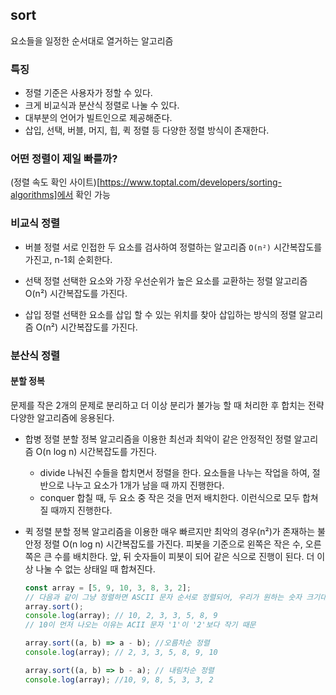 ## sort

요소들을 일정한 순서대로 열거하는 알고리즘

### 특징

- 정렬 기준은 사용자가 정할 수 있다.
- 크게 비교식과 분산식 정렬로 나눌 수 있다.
- 대부분의 언어가 빌트인으로 제공해준다.
- 삽입, 선택, 버블, 머지, 힙, 퀵 정렬 등 다양한 정렬 방식이 존재한다.

### 어떤 정렬이 제일 빠를까?

(정렬 속도 확인 사이트)[https://www.toptal.com/developers/sorting-algorithms]에서 확인 가능

### 비교식 정렬

- 버블 정렬
  서로 인접한 두 요소를 검사하여 정렬하는 알고리즘 `O(n²)` 시간복잡도를 가진고, n-1회 순회한다.

- 선택 정렬
  선택한 요소와 가장 우선순위가 높은 요소를 교환하는 정렬 알고리즘 O(n²) 시간복잡도를 가진다.

- 삽입 정렬
  선택한 요소를 삽입 할 수 있는 위치를 찾아 삽입하는 방식의 정렬 알고리즘 O(n²) 시간복잡도를 가진다.

### 분산식 정렬

#### 분할 정복

문제를 작은 2개의 문제로 분리하고 더 이상 분리가 불가능 할 때 처리한 후 합치는 전략 다양한 알고리즘에 응용된다.

- 합병 정렬
  분할 정복 알고리즘을 이용한 최선과 최악이 같은 안정적인 정렬 알고리즘 O(n log n) 시간복잡도를 가진다.

  - divide
    나눠진 수들을 합치면서 정렬을 한다.
    요소들을 나누는 작업을 하여, 절반으로 나누고 요소가 1개가 남을 때 까지 진행한다.
  - conquer
    합칠 때, 두 요소 중 작은 것을 먼저 배치한다. 이런식으로 모두 합쳐 질 때까지 진행한다.

- 퀵 정렬
  분할 정복 알고리즘을 이용한 매우 빠르지만 최악의 경우(n²)가 존재하는 불안정 정렬 O(n log n) 시간복잡도를 가진다.
  피봇을 기준으로 왼쪽은 작은 수, 오른쪽은 큰 수를 배치한다.
  앞, 뒤 숫자들이 피봇이 되어 같은 식으로 진행이 된다.
  더 이상 나눌 수 없는 상태일 때 합쳐진다.

  ```jsx
  const array = [5, 9, 10, 3, 8, 3, 2];
  // 다음과 같이 그냥 정렬하면 ASCII 문자 순서로 정렬되어, 우리가 원하는 숫자 크기대로 정렬되지 않는다.
  array.sort();
  console.log(array); // 10, 2, 3, 3, 5, 8, 9
  // 10이 먼저 나오는 이유는 ACII 문자 '1'이 '2'보다 작기 때문

  array.sort((a, b) => a - b); //오름차순 정렬
  console.log(array); // 2, 3, 3, 5, 8, 9, 10

  array.sort((a, b) => b - a); // 내림차순 정렬
  console.log(array); //10, 9, 8, 5, 3, 3, 2
  ```
